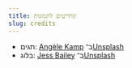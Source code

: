 ```yaml
---
title: קרדיטים לתמונות
slug: credits
---
```


* תגים: [Angèle Kamp](https://unsplash.com/es/@angelekamp) ב־[Unsplash](https://unsplash.com/photos/KaeaUITiWnc)
* בלוג: [Jess Bailey](https://unsplash.com/@jessbaileydesigns) ב־[Unsplash](https://unsplash.com/photos/ycTvvg1mPU4)
  
